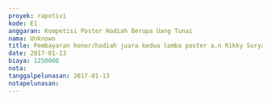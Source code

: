 ```yaml
---
proyek: rapotivi
kode: E1
anggaran: Kompetisi Poster Hadiah Berupa Uang Tunai
nama: Unknown
title: Pembayaran honor/hadiah juara kedua lomba poster a.n Rikky Suryadi
date: 2017-01-13
biaya: 1250000
nota:
tanggalpelunasan: 2017-01-13
notapelunasan:
---
```

